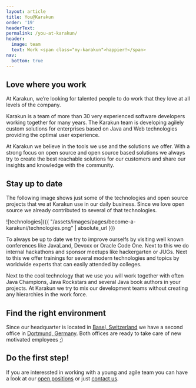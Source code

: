 ```yaml
---
layout: article
title: You@Karakun
order: '19'
headerText: 
permalink: /you-at-karakun/
header:
  image: team
  text: Work <span class="my-karakun">happier!</span>
nav:
  bottom: true
---
```


## Love where you work

At Karakun, we’re looking for talented people to do work that they love at all levels of the company. 

Karakun is a team of more than 30 very experienced software developers working together for many years. The Karakun team is developing agilely custom solutions for enterprises based on Java and Web technologies providing the optimal user experience.

At Karakun we believe in the tools we use and the solutions we offer. With a strong focus on open source and open source
based solutions we always try to create the best reachable solutions for our customers and share our insights and 
knowledge with the community.

## Stay up to date

The following image shows just some of the technologies and open source projects that we at Karakun use in
our daily business. Since we love open source we already contributed to several of that technologies.

![technologies]({{ "/assets/images/pages/become-a-karakuni/technologies.png" | absolute_url }})

To always be up to date we try to improve ourselfs by visiting well known conferences like JavaLand, Devoxx or Oracle Code One. Next to this we do internal hackathons and sponsor meetups like hackergarten or JUGs. Next to this we offer
trainings for several modern technologies and topics by worldwide experts that can easily attended by colleges. 

Next to the cool technology that we use you will work together with often Java Champions, Java Rockstars and 
several Java book authors in your projects. At Karakun we try to mix our development teams without creating
any hierarchies in the work force.

## Find the right environment

Since our headquarter is located in [Basel, Switzerland](https://www.google.com/maps/place/Karakun+AG/@47.5560423,7.5830238,17z/data=!3m1!4b1!4m5!3m4!1s0x4791b964d4499a5b:0x3c0e6bdb3503d901!8m2!3d47.5560387!4d7.5852125) we have a second office in [Dortmund, Germany](https://www.google.com/maps/place/Selkamp+12,+44287+Dortmund/@51.499891,7.5656977,17z/data=!3m1!4b1!4m5!3m4!1s0x47b9169eff1bcd2d:0xd6046623ea550456!8m2!3d51.4998877!4d7.5678864). Both offices
are ready to take care of new motivated employees ;)

## Do the first step!
If you are interessted in working with a young and agile team you can have a look at our [open positions](https://karakun.com/jobs/) or just [contact us](mailto:you@karakun.com).